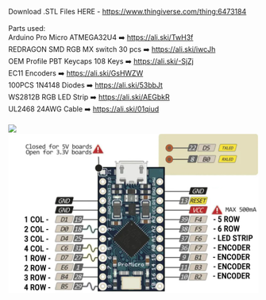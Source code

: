 Download .STL Files HERE - https://www.thingiverse.com/thing:6473184 <br>
<br>
Parts used:<br>
Arduino Pro Micro ATMEGA32U4 ➡️ https://ali.ski/TwH3f<br>
REDRAGON SMD RGB MX switch 30 pcs ➡️ https://ali.ski/iwcJh<br>
OEM Profile PBT Keycaps 108 Keys ➡️ https://ali.ski/-SjZj<br>
EC11 Encoders ➡️ https://ali.ski/GsHWZW<br>
100PCS 1N4148 Diodes ➡️ https://ali.ski/53bbJt<br>
WS2812B RGB LED Strip ➡️ https://ali.ski/AEGbkR<br>
UL2468 24AWG Cable ➡️ https://ali.ski/01qiud
<br>
<br>
<img src="https://cdn.thingiverse.com/assets/b7/1e/a2/c3/05/large_display_bb17abb7-8c28-49c1-9888-bbc3b2b492d7.jpg">
<br>
<img src="https://github.com/ivan-rio/rio_numpad_4x6/blob/main/pro_micro_pinout.jpg">

